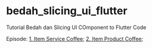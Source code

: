 # bedah_slicing_ui_flutter

Tutorial Bedah dan Slicing UI COmponent to Flutter Code

Episode:
[1. Item Service Coffee](https://www.youtube.com/watch?v=PWDQNe6O0Xs);
[2. Item Product Coffee](https://www.youtube.com/watch?v=PWDQNe6O0Xs);
